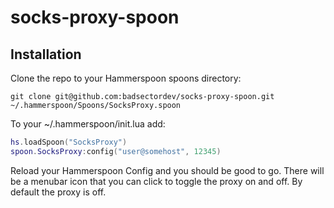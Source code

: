 # socks-proxy-spoon

## Installation

Clone the repo to your Hammerspoon spoons directory:

`git clone git@github.com:badsectordev/socks-proxy-spoon.git ~/.hammerspoon/Spoons/SocksProxy.spoon`

To your ~/.hammerspoon/init.lua add:

```lua
hs.loadSpoon("SocksProxy")
spoon.SocksProxy:config("user@somehost", 12345)
```

Reload your Hammerspoon Config and you should be good to go.
There will be a menubar icon that you can click to toggle the proxy on and off.
By default the proxy is off.
